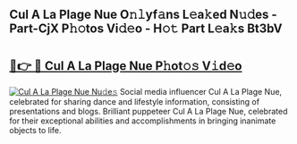 ## Cul A La Plage Nue O𝚗𝚕yf𝚊ns L𝚎a𝚔ed N𝚞𝚍es - Part-CjX P𝚑𝚘tos Vi𝚍𝚎o - H𝚘𝚝 Part L𝚎a𝚔s Bt3bV

# <h2><a href="http://kf0c4f.oniu.top/?m=Cul+A+La+Plage+Nue">🔗👉 🔴 Cul A La Plage Nue P𝚑ot𝚘𝚜 V𝚒d𝚎o</a></h2>

[![Cul A La Plage Nue Nu𝚍e𝚜](https://i.imgur.com/0qMVB7G.gif)](http://kf0c4f.oniu.top/?m=Cul+A+La+Plage+Nue)
Social media influencer Cul A La Plage Nue, celebrated for sharing dance and lifestyle information, consisting of presentations and blogs. Brilliant puppeteer Cul A La Plage Nue, celebrated for their exceptional abilities and accomplishments in bringing inanimate objects to life.  
